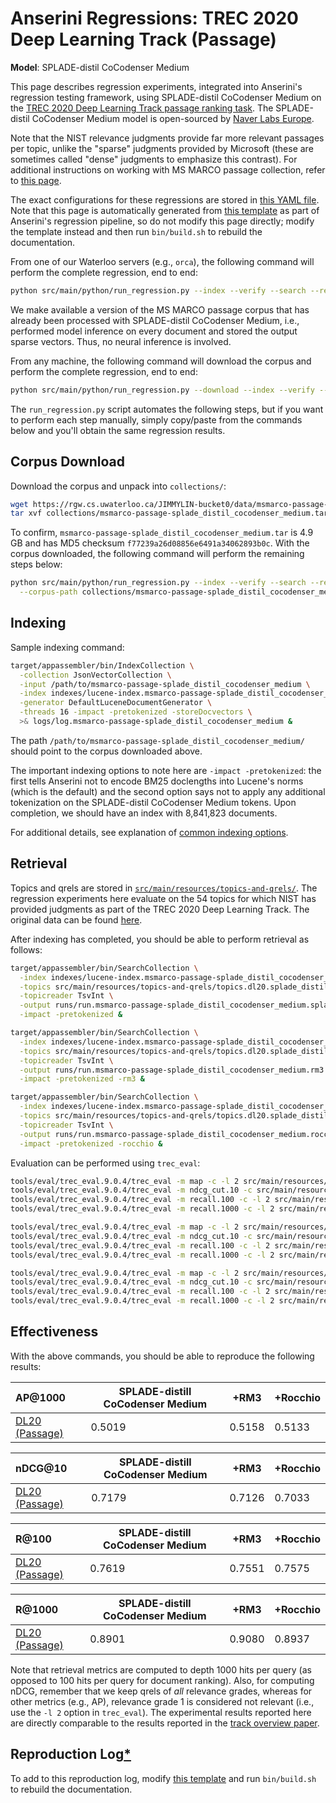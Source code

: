 # Anserini Regressions: TREC 2020 Deep Learning Track (Passage)

**Model**: SPLADE-distil CoCodenser Medium

This page describes regression experiments, integrated into Anserini's regression testing framework, using SPLADE-distil CoCodenser Medium on the [TREC 2020 Deep Learning Track passage ranking task](https://trec.nist.gov/data/deep2019.html).
The SPLADE-distil CoCodenser Medium model is open-sourced by [Naver Labs Europe](https://europe.naverlabs.com/research/machine-learning-and-optimization/splade-models).

Note that the NIST relevance judgments provide far more relevant passages per topic, unlike the "sparse" judgments provided by Microsoft (these are sometimes called "dense" judgments to emphasize this contrast).
For additional instructions on working with MS MARCO passage collection, refer to [this page](experiments-msmarco-passage.md).

The exact configurations for these regressions are stored in [this YAML file](../src/main/resources/regression/dl20-passage-splade-distil-cocodenser-medium.yaml).
Note that this page is automatically generated from [this template](../src/main/resources/docgen/templates/dl20-passage-splade-distil-cocodenser-medium.template) as part of Anserini's regression pipeline, so do not modify this page directly; modify the template instead and then run `bin/build.sh` to rebuild the documentation.

From one of our Waterloo servers (e.g., `orca`), the following command will perform the complete regression, end to end:

```bash
python src/main/python/run_regression.py --index --verify --search --regression dl20-passage-splade-distil-cocodenser-medium
```

We make available a version of the MS MARCO passage corpus that has already been processed with SPLADE-distil CoCodenser Medium, i.e., performed model inference on every document and stored the output sparse vectors.
Thus, no neural inference is involved.

From any machine, the following command will download the corpus and perform the complete regression, end to end:

```bash
python src/main/python/run_regression.py --download --index --verify --search --regression dl20-passage-splade-distil-cocodenser-medium
```

The `run_regression.py` script automates the following steps, but if you want to perform each step manually, simply copy/paste from the commands below and you'll obtain the same regression results.

## Corpus Download

Download the corpus and unpack into `collections/`:

```bash
wget https://rgw.cs.uwaterloo.ca/JIMMYLIN-bucket0/data/msmarco-passage-splade_distil_cocodenser_medium.tar -P collections/
tar xvf collections/msmarco-passage-splade_distil_cocodenser_medium.tar -C collections/
```

To confirm, `msmarco-passage-splade_distil_cocodenser_medium.tar` is 4.9 GB and has MD5 checksum `f77239a26d08856e6491a34062893b0c`.
With the corpus downloaded, the following command will perform the remaining steps below:

```bash
python src/main/python/run_regression.py --index --verify --search --regression dl20-passage-splade-distil-cocodenser-medium \
  --corpus-path collections/msmarco-passage-splade_distil_cocodenser_medium
```

## Indexing

Sample indexing command:

```bash
target/appassembler/bin/IndexCollection \
  -collection JsonVectorCollection \
  -input /path/to/msmarco-passage-splade_distil_cocodenser_medium \
  -index indexes/lucene-index.msmarco-passage-splade_distil_cocodenser_medium/ \
  -generator DefaultLuceneDocumentGenerator \
  -threads 16 -impact -pretokenized -storeDocvectors \
  >& logs/log.msmarco-passage-splade_distil_cocodenser_medium &
```

The path `/path/to/msmarco-passage-splade_distil_cocodenser_medium/` should point to the corpus downloaded above.

The important indexing options to note here are `-impact -pretokenized`: the first tells Anserini not to encode BM25 doclengths into Lucene's norms (which is the default) and the second option says not to apply any additional tokenization on the SPLADE-distil CoCodenser Medium tokens.
Upon completion, we should have an index with 8,841,823 documents.

For additional details, see explanation of [common indexing options](common-indexing-options.md).

## Retrieval

Topics and qrels are stored in [`src/main/resources/topics-and-qrels/`](../src/main/resources/topics-and-qrels/).
The regression experiments here evaluate on the 54 topics for which NIST has provided judgments as part of the TREC 2020 Deep Learning Track.
The original data can be found [here](https://trec.nist.gov/data/deep2020.html).

After indexing has completed, you should be able to perform retrieval as follows:

```bash
target/appassembler/bin/SearchCollection \
  -index indexes/lucene-index.msmarco-passage-splade_distil_cocodenser_medium/ \
  -topics src/main/resources/topics-and-qrels/topics.dl20.splade_distil_cocodenser_medium.tsv.gz \
  -topicreader TsvInt \
  -output runs/run.msmarco-passage-splade_distil_cocodenser_medium.splade_distil_cocodenser_medium.topics.dl20.splade_distil_cocodenser_medium.txt \
  -impact -pretokenized &

target/appassembler/bin/SearchCollection \
  -index indexes/lucene-index.msmarco-passage-splade_distil_cocodenser_medium/ \
  -topics src/main/resources/topics-and-qrels/topics.dl20.splade_distil_cocodenser_medium.tsv.gz \
  -topicreader TsvInt \
  -output runs/run.msmarco-passage-splade_distil_cocodenser_medium.rm3.topics.dl20.splade_distil_cocodenser_medium.txt \
  -impact -pretokenized -rm3 &

target/appassembler/bin/SearchCollection \
  -index indexes/lucene-index.msmarco-passage-splade_distil_cocodenser_medium/ \
  -topics src/main/resources/topics-and-qrels/topics.dl20.splade_distil_cocodenser_medium.tsv.gz \
  -topicreader TsvInt \
  -output runs/run.msmarco-passage-splade_distil_cocodenser_medium.rocchio.topics.dl20.splade_distil_cocodenser_medium.txt \
  -impact -pretokenized -rocchio &
```

Evaluation can be performed using `trec_eval`:

```bash
tools/eval/trec_eval.9.0.4/trec_eval -m map -c -l 2 src/main/resources/topics-and-qrels/qrels.dl20-passage.txt runs/run.msmarco-passage-splade_distil_cocodenser_medium.splade_distil_cocodenser_medium.topics.dl20.splade_distil_cocodenser_medium.txt
tools/eval/trec_eval.9.0.4/trec_eval -m ndcg_cut.10 -c src/main/resources/topics-and-qrels/qrels.dl20-passage.txt runs/run.msmarco-passage-splade_distil_cocodenser_medium.splade_distil_cocodenser_medium.topics.dl20.splade_distil_cocodenser_medium.txt
tools/eval/trec_eval.9.0.4/trec_eval -m recall.100 -c -l 2 src/main/resources/topics-and-qrels/qrels.dl20-passage.txt runs/run.msmarco-passage-splade_distil_cocodenser_medium.splade_distil_cocodenser_medium.topics.dl20.splade_distil_cocodenser_medium.txt
tools/eval/trec_eval.9.0.4/trec_eval -m recall.1000 -c -l 2 src/main/resources/topics-and-qrels/qrels.dl20-passage.txt runs/run.msmarco-passage-splade_distil_cocodenser_medium.splade_distil_cocodenser_medium.topics.dl20.splade_distil_cocodenser_medium.txt

tools/eval/trec_eval.9.0.4/trec_eval -m map -c -l 2 src/main/resources/topics-and-qrels/qrels.dl20-passage.txt runs/run.msmarco-passage-splade_distil_cocodenser_medium.rm3.topics.dl20.splade_distil_cocodenser_medium.txt
tools/eval/trec_eval.9.0.4/trec_eval -m ndcg_cut.10 -c src/main/resources/topics-and-qrels/qrels.dl20-passage.txt runs/run.msmarco-passage-splade_distil_cocodenser_medium.rm3.topics.dl20.splade_distil_cocodenser_medium.txt
tools/eval/trec_eval.9.0.4/trec_eval -m recall.100 -c -l 2 src/main/resources/topics-and-qrels/qrels.dl20-passage.txt runs/run.msmarco-passage-splade_distil_cocodenser_medium.rm3.topics.dl20.splade_distil_cocodenser_medium.txt
tools/eval/trec_eval.9.0.4/trec_eval -m recall.1000 -c -l 2 src/main/resources/topics-and-qrels/qrels.dl20-passage.txt runs/run.msmarco-passage-splade_distil_cocodenser_medium.rm3.topics.dl20.splade_distil_cocodenser_medium.txt

tools/eval/trec_eval.9.0.4/trec_eval -m map -c -l 2 src/main/resources/topics-and-qrels/qrels.dl20-passage.txt runs/run.msmarco-passage-splade_distil_cocodenser_medium.rocchio.topics.dl20.splade_distil_cocodenser_medium.txt
tools/eval/trec_eval.9.0.4/trec_eval -m ndcg_cut.10 -c src/main/resources/topics-and-qrels/qrels.dl20-passage.txt runs/run.msmarco-passage-splade_distil_cocodenser_medium.rocchio.topics.dl20.splade_distil_cocodenser_medium.txt
tools/eval/trec_eval.9.0.4/trec_eval -m recall.100 -c -l 2 src/main/resources/topics-and-qrels/qrels.dl20-passage.txt runs/run.msmarco-passage-splade_distil_cocodenser_medium.rocchio.topics.dl20.splade_distil_cocodenser_medium.txt
tools/eval/trec_eval.9.0.4/trec_eval -m recall.1000 -c -l 2 src/main/resources/topics-and-qrels/qrels.dl20-passage.txt runs/run.msmarco-passage-splade_distil_cocodenser_medium.rocchio.topics.dl20.splade_distil_cocodenser_medium.txt
```

## Effectiveness

With the above commands, you should be able to reproduce the following results:

| AP@1000                                                                                                      | SPLADE-distill CoCodenser Medium| +RM3      | +Rocchio  |
|:-------------------------------------------------------------------------------------------------------------|-----------|-----------|-----------|
| [DL20 (Passage)](https://trec.nist.gov/data/deep2020.html)                                                   | 0.5019    | 0.5158    | 0.5133    |


| nDCG@10                                                                                                      | SPLADE-distill CoCodenser Medium| +RM3      | +Rocchio  |
|:-------------------------------------------------------------------------------------------------------------|-----------|-----------|-----------|
| [DL20 (Passage)](https://trec.nist.gov/data/deep2020.html)                                                   | 0.7179    | 0.7126    | 0.7033    |


| R@100                                                                                                        | SPLADE-distill CoCodenser Medium| +RM3      | +Rocchio  |
|:-------------------------------------------------------------------------------------------------------------|-----------|-----------|-----------|
| [DL20 (Passage)](https://trec.nist.gov/data/deep2020.html)                                                   | 0.7619    | 0.7551    | 0.7575    |


| R@1000                                                                                                       | SPLADE-distill CoCodenser Medium| +RM3      | +Rocchio  |
|:-------------------------------------------------------------------------------------------------------------|-----------|-----------|-----------|
| [DL20 (Passage)](https://trec.nist.gov/data/deep2020.html)                                                   | 0.8901    | 0.9080    | 0.8937    |

Note that retrieval metrics are computed to depth 1000 hits per query (as opposed to 100 hits per query for document ranking).
Also, for computing nDCG, remember that we keep qrels of _all_ relevance grades, whereas for other metrics (e.g., AP), relevance grade 1 is considered not relevant (i.e., use the `-l 2` option in `trec_eval`).
The experimental results reported here are directly comparable to the results reported in the [track overview paper](https://arxiv.org/abs/2003.07820).

## Reproduction Log[*](reproducibility.md)

To add to this reproduction log, modify [this template](../src/main/resources/docgen/templates/dl20-passage-splade-distil-cocodenser-medium.template) and run `bin/build.sh` to rebuild the documentation.
